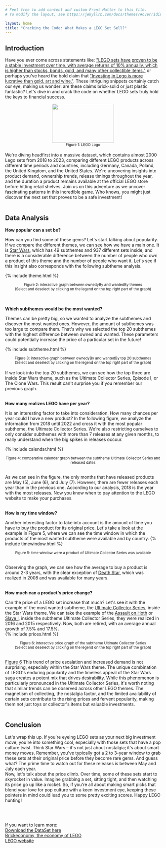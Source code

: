 ```yaml
---
# Feel free to add content and custom Front Matter to this file.
# To modify the layout, see https://jekyllrb.com/docs/themes/#overriding-theme-defaults

layout: home
title: "Cracking the Code: What Makes a LEGO Set Sell?"
---
```


## Introduction

Have you ever come across statements like: ["LEGO sets have proven to be a stable investment over time, with average returns of 10% annually, which is higher than stocks, bonds, gold, and many other collectible items."](https://www.nerdcube.eu/guides/investing-in-lego/#:~:text=some%20extra%20cash.-,LEGO%20sets%20have%20proven%20to%20be%20a%20stable%20investment%20over,passion%20and%20collecting%20for%20profit) or perhaps you've heard the bold claim that ["Investing in Lego is more lucrative than gold, art and wine."](https://www.theguardian.com/lifeandstyle/2021/dec/10/investing-in-lego-more-lucrative-than-gold-study-suggests). These intriguing snippets certainly catch our eye, making us wonder: are these claims brick-solid or just plastic fantastic? Let's dive in and crack the code on whether LEGO sets truly hold the keys to financial success.

<!-- ![Alt text](https://www.logodesignlove.com/wp-content/uploads/2017/07/lego-logo-13.jpg) -->
<div style="text-align:center">
    <img src="https://logos-world.net/wp-content/uploads/2020/09/LEGO-Logo.png" width="200" height="125">
</div>
<center><small>Figure 1: LEGO Logo</small></center>
<br>
We're diving headfirst into a massive dataset, which contains almost 2000 Lego sets from 2018 to 2023, comparing different LEGO products across different time periods and countries, including Germany, Canada, Poland, the United Kingdom, and the United States. We're uncovering insights into product demand, ownership trends, release timings throughout the year, and the duration a product remains available at the official LEGO store before hitting retail shelves. Join us on this adventure as we uncover fascinating patterns in this incredible game. Who knows, you might just discover the next set that proves to be a safe investment!
<br>
<br>

## Data Analysis

**How popular can a set be?**

How can you find some of these gems? Let's start talking about popularity. If we compare the different themes, we can see how we have a main one. It is [Star Wars](https://www.brickeconomy.com/sets/theme/star-wars), which has 49 subthemes and 937 different sets inside, and there is a considerable difference between the number of people who own a product of this theme and the number of people who want it. Let's see if this insight also corresponds with the following subtheme analysis.

{% include theme.html %}

<center><small>Figure 2: interactive graph between ownedyBy and wantedBy themes <br>
(Select and deselect by clicking on the legend on the top right part of the graph)
</small></center>
<br>
<br>

**Which subthemes would be the most wanted?**

Themes can be pretty big, so we wanted to analyze the subthemes and discover the most wanted ones. However, the amount of subthemes was too large to compare them. That's why we selected the top 20 subthemes with the highest difference between owned and wanted. These parameters could potentially increase the price of a particular set in the future!

 <!-- https://github.com/MarcusGalea/MarcusGalea.github.io/tree/master/subtheme.html -->

{% include subtheme.html %}

<center><small>Figure 3: interactive graph between ownedyBy and wantedBy top 20 subthemes <br>
(Select and deselect by clicking on the legend on the top right part of the graph)
</small></center>
<br>
If we look into the top 20 subthemes, we can see how the top three are inside Star Wars theme, such as the Ultimate Collector Series, Episode I, or The Clone Wars. This result can't surprise you if you remember our previous graph.
<br>
<br>

**How many realizes LEGO have per year?**

It is an interesting factor to take into consideration. How many chances per year could I have a new product? In the following figure, we analyze the information from 2018 until 2022 and cross it with the most popular subtheme, the Ultimate Collector Series. We're also restricting ourselves to only consider subthemes with more than 7 releases at any given months, to really understand when the big spikes in releases occour.

{% include calendar.html %}

<center><small>Figure 4: comparative calendar graph between the subtheme Ultimate Collector Series and released dates </small></center>
<br>

As we can see in the figure, the only months that have released products are May (5), June (6), and July (7). However, there are fewer releases each year than in the previous one. According to our analysis, 2018 is the year with the most releases. Now you know when to pay attention to the LEGO website to make your purchases.
<br>
<br>

**How is my time window?**

Another interesting factor to take into account is the amount of time you have to buy the product for its original price. Let's take a look at the example in Figure 5, where we can see the time window in which the products of the most wanted subtheme were available and by country.
{% include timewindow.html %}

<center><small>Figure 5: time window were a product of Ultimate Collector Series was available</small></center>
<br>

Observing the graph, we can see how the average to buy a product is around 2-3 years, with the clear exception of [Death Star](https://www.brickeconomy.com/set/10188-1/lego-star-wars-death-star), which was realized in 2008 and was available for many years.
<br>
<br>

**How much can a product's price change?**

Can the price of a LEGO set increase that much? Let's see it with the example of the most wanted subtheme, the [Ultimate Collector Series](https://www.brickeconomy.com/sets/theme/star-wars/subtheme/ultimate-collector-series), inside the Star Wars theme. We can take the example of the [Assault on Hoth](https://www.brickeconomy.com/set/75098-1/lego-star-wars-assault-on-hoth) or [Slave I](https://www.brickeconomy.com/set/75060-1/lego-star-wars-slave-i), inside the subtheme Ultimate Collector Series, they were realized in 2016 and 2015 respectively. Now, both are retired, with an average annual growth of 7.5% and 17.5%.
<br>
{% include prices.html %}

<center><small>Figure 6: interactive price graph of the subtheme Ultimate Collector Series<br>
(Select and deselect by clicking on the legend on the top right part of the graph)
</small></center>
<br>

[Figure 6](figure-6)
This trend of price escalation and increased demand is not surprising, especially within the Star Wars theme. The unique combination of LEGO's enduring popularity and the timeless appeal of the Star Wars saga creates a potent mix that drives desirability. While this phenomenon is particularly pronounced in the Ultimate Collector Series, it's worth noting that similar trends can be observed across other LEGO themes. The magnetism of collecting, the nostalgia factor, and the limited availability of certain sets contribute to the rising prices and fervent popularity, making them not just toys or collector's items but valuable investments.
<br>
<br>

## Conclusion

Let's wrap this up. If you're eyeing LEGO sets as your next big investment move, you're into something cool, especially with those sets that have a pop culture twist. Think Star Wars – it's not just about nostalgia; it's about smart money moves. Remember, you've typically got a 2 to 3-year window to grab these sets at their original price before they become rare gems. And guess what? The prime time to watch out for these releases is between May and July each year. <br>
Now, let's talk about the price climb. Over time, some of these sets start to skyrocket in value. Imagine grabbing a set, sitting tight, and then watching its price go up like a rocket. So, if you're all about making smart picks that blend your love for pop culture with a keen investment eye, keeping these pointers in mind could lead you to some pretty exciting scores. Happy LEGO hunting!

<br>
<br>

If you want to learn more: <br>
[Download the DataSet here](https://mostwiedzy.pl/en/open-research-data/data-on-lego-sets-release-dates-and-retail-prices-combined-with-aftermarket-transaction-prices-betwe,10210741381038465-0) <br>
[Brickeconomy, the economy of LEGO](https://www.brickeconomy.com/) <br>
[LEGO website](https://www.lego.com/da-dk)
<br>
